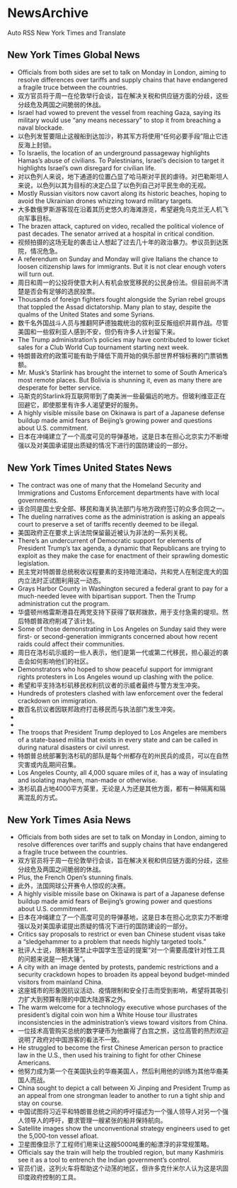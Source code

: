 # NewsArchive
Auto RSS New York Times and Translate

## New York Times Global News
* Officials from both sides are set to talk on Monday in London, aiming to resolve differences over tariffs and supply chains that have endangered a fragile truce between the countries.
* 双方官员将于周一在伦敦举行会谈，旨在解决关税和供应链方面的分歧，这些分歧危及两国之间脆弱的休战。
* Israel had vowed to prevent the vessel from reaching Gaza, saying its military would use “any means necessary” to stop it from breaching a naval blockade.
* 以色列发誓要阻止这艘船到达加沙，称其军方将使用“任何必要手段”阻止它违反海上封锁。
* To Israelis, the location of an underground passageway highlights Hamas’s abuse of civilians. To Palestinians, Israel’s decision to target it highlights Israel’s own disregard for civilian life.
* 对以色列人来说，地下通道的位置凸显了哈马斯对平民的虐待。对巴勒斯坦人来说，以色列以其为目标的决定凸显了以色列自己对平民生命的无视。
* Mostly Russian visitors now cavort along its historic beaches, hoping to avoid the Ukrainian drones whizzing toward military targets.
* 大多数俄罗斯游客现在沿着其历史悠久的海滩游览，希望避免乌克兰无人机飞向军事目标。
* The brazen attack, captured on video, recalled the political violence of past decades. The senator arrived at a hospital in critical condition.
* 视频拍摄的这场无耻的袭击让人想起了过去几十年的政治暴力。参议员到达医院，情况危急。
* A referendum on Sunday and Monday will give Italians the chance to loosen citizenship laws for immigrants. But it is not clear enough voters will turn out.
* 周日和周一的公投将使意大利人有机会放宽移民的公民身份法。但目前尚不清楚是否会有足够的选民投票。
* Thousands of foreign fighters fought alongside the Syrian rebel groups that toppled the Assad dictatorship. Many plan to stay, despite the qualms of the United States and some Syrians.
* 数千名外国战斗人员与推翻阿萨德独裁统治的叙利亚反叛组织并肩作战。尽管美国和一些叙利亚人感到不安，但仍有许多人计划留下来。
* The Trump administration’s policies may have contributed to lower ticket sales for a Club World Cup tournament starting next week.
* 特朗普政府的政策可能有助于降低下周开始的俱乐部世界杯锦标赛的门票销售额。
* Mr. Musk’s Starlink has brought the internet to some of South America’s most remote places. But Bolivia is shunning it, even as many there are desperate for better service.
* 马斯克的Starlink将互联网带到了南美洲一些最偏远的地方。但玻利维亚正在回避它，即使那里有许多人渴望更好的服务。
* A highly visible missile base on Okinawa is part of a Japanese defense buildup made amid fears of Beijing’s growing power and questions about U.S. commitment.
* 日本在冲绳建立了一个高度可见的导弹基地，这是日本在担心北京实力不断增强以及对美国承诺提出质疑的情况下进行的国防建设的一部分。

## New York Times United States News
* The contract was one of many that the Homeland Security and Immigrations and Customs Enforcement departments have with local governments.
* 该合同是国土安全部、移民和海关执法部门与地方政府签订的众多合同之一。
* The dueling narratives come as the administration is asking an appeals court to preserve a set of tariffs recently deemed to be illegal.
* 美国政府正在要求上诉法院保留最近被认为非法的一系列关税。
* There’s an undercurrent of Democratic support for elements of President Trump’s tax agenda, a dynamic that Republicans are trying to exploit as they make the case for enactment of their sprawling domestic legislation.
* 民主党对特朗普总统税收议程要素的支持暗流涌动，共和党人在制定庞大的国内立法时正试图利用这一动态。
* Grays Harbor County in Washington secured a federal grant to pay for a much-needed levee with bipartisan support. Then the Trump administration cut the program.
* 华盛顿州格雷斯港县在两党支持下获得了联邦拨款，用于支付急需的堤坝。然后特朗普政府削减了该计划。
* Some of those demonstrating in Los Angeles on Sunday said they were first- or second-generation immigrants concerned about how recent raids could affect their communities.
* 周日在洛杉矶示威的一些人表示，他们是第一代或第二代移民，担心最近的袭击会如何影响他们的社区。
* Demonstrators who hoped to show peaceful support for immigrant rights protesters in Los Angeles wound up clashing with the police.
* 希望和平支持洛杉矶移民权利抗议者的示威者最终与警方发生冲突。
* Hundreds of protesters clashed with law enforcement over the federal crackdown on immigration.
* 数百名抗议者因联邦政府打击移民而与执法部门发生冲突。
* 
* 
* The troops that President Trump deployed to Los Angeles are members of a state-based militia that exists in every state and can be called in during natural disasters or civil unrest.
* 特朗普总统部署到洛杉矶的部队是每个州都存在的州民兵的成员，可以在自然灾害或内乱期间召集。
* Los Angeles County, all 4,000 square miles of it, has a way of insulating and isolating mayhem, man-made or otherwise.
* 洛杉矶县占地4000平方英里，无论是人为还是其他方面，都有一种隔离和隔离混乱的方式。

## New York Times Asia News
* Officials from both sides are set to talk on Monday in London, aiming to resolve differences over tariffs and supply chains that have endangered a fragile truce between the countries.
* 双方官员将于周一在伦敦举行会谈，旨在解决关税和供应链方面的分歧，这些分歧危及两国之间脆弱的休战。
* Plus, the French Open’s stunning finals.
* 此外，法国网球公开赛令人惊叹的决赛。
* A highly visible missile base on Okinawa is part of a Japanese defense buildup made amid fears of Beijing’s growing power and questions about U.S. commitment.
* 日本在冲绳建立了一个高度可见的导弹基地，这是日本在担心北京实力不断增强以及对美国承诺提出质疑的情况下进行的国防建设的一部分。
* Critics say proposals to restrict or even ban Chinese student visas take a “sledgehammer to a problem that needs highly targeted tools.”
* 批评人士说，限制甚至禁止中国学生签证的提案“对一个需要高度针对性工具的问题来说是一把大锤”。
* A city with an image dented by protests, pandemic restrictions and a security crackdown hopes to broaden its appeal beyond budget-minded visitors from mainland China.
* 这座城市的形象因抗议活动、疫情限制和安全打击而受到影响，希望将其吸引力扩大到预算有限的中国大陆游客之外。
* The warm welcome for a technology executive whose purchases of the president’s digital coin won him a White House tour illustrates inconsistencies in the administration’s views toward visitors from China.
* 一位技术高管购买总统的数字硬币为他赢得了白宫之旅，这位高管的热烈欢迎说明了政府对中国游客的看法不一致。
* He struggled to become the first Chinese American person to practice law in the U.S., then used his training to fight for other Chinese Americans.
* 他努力成为第一个在美国执业的华裔美国人，然后利用他的训练为其他华裔美国人而战。
* China sought to depict a call between Xi Jinping and President Trump as an appeal from one strongman leader to another to run a tight ship and stay on course.
* 中国试图将习近平和特朗普总统之间的呼吁描述为一个强人领导人对另一个强人领导人的呼吁，要求管理一艘紧张的船并保持航向。
* Satellite images show the unconventional strategy engineers used to get the 5,000-ton vessel afloat.
* 卫星图像显示了工程师们用来让这艘5000吨重的船漂浮的非常规策略。
* Officials say the train will help the troubled region, but many Kashmiris see it as a tool to entrench the Indian government’s control.
* 官员们说，这列火车将帮助这个动荡的地区，但许多克什米尔人认为这是巩固印度政府控制的工具。

